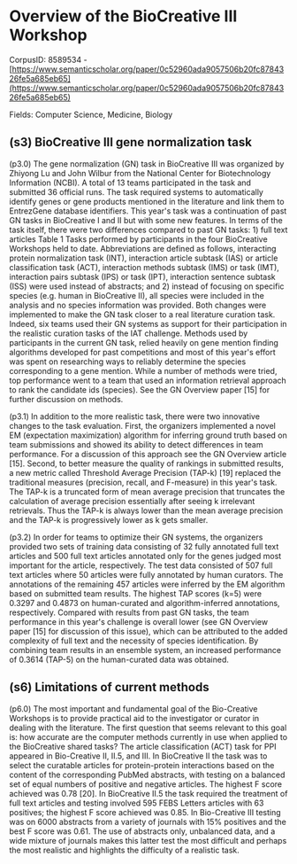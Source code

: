 # Overview of the BioCreative III Workshop

CorpusID: 8589534 - [https://www.semanticscholar.org/paper/0c52960ada9057506b20fc8784326fe5a685eb65](https://www.semanticscholar.org/paper/0c52960ada9057506b20fc8784326fe5a685eb65)

Fields: Computer Science, Medicine, Biology

## (s3) BioCreative III gene normalization task
(p3.0) The gene normalization (GN) task in BioCreative III was organized by Zhiyong Lu and John Wilbur from the National Center for Biotechnology Information (NCBI). A total of 13 teams participated in the task and submitted 36 official runs. The task required systems to automatically identify genes or gene products mentioned in the literature and link them to EntrezGene database identifiers. This year's task was a continuation of past GN tasks in BioCreative I and II but with some new features. In terms of the task itself, there were two differences compared to past GN tasks: 1) full text articles Table 1 Tasks performed by participants in the four BioCreative Workshops held to date. Abbreviations are defined as follows, interacting protein normalization task (INT), interaction article subtask (IAS) or article classification task (ACT), interaction methods subtask (IMS) or task (IMT), interaction pairs subtask (IPS) or task (IPT), interaction sentence subtask (ISS) were used instead of abstracts; and 2) instead of focusing on specific species (e.g. human in BioCreative II), all species were included in the analysis and no species information was provided. Both changes were implemented to make the GN task closer to a real literature curation task. Indeed, six teams used their GN systems as support for their participation in the realistic curation tasks of the IAT challenge. Methods used by participants in the current GN task, relied heavily on gene mention finding algorithms developed for past competitions and most of this year's effort was spent on researching ways to reliably determine the species corresponding to a gene mention. While a number of methods were tried, top performance went to a team that used an information retrieval approach to rank the candidate ids (species). See the GN Overview paper [15] for further discussion on methods.

(p3.1) In addition to the more realistic task, there were two innovative changes to the task evaluation. First, the organizers implemented a novel EM (expectation maximization) algorithm for inferring ground truth based on team submissions and showed its ability to detect differences in team performance. For a discussion of this approach see the GN Overview article [15]. Second, to better measure the quality of rankings in submitted results, a new metric called Threshold Average Precision (TAP-k) [19] replaced the traditional measures (precision, recall, and F-measure) in this year's task. The TAP-k is a truncated form of mean average precision that truncates the calculation of average precision essentially after seeing k irrelevant retrievals. Thus the TAP-k is always lower than the mean average precision and the TAP-k is progressively lower as k gets smaller.

(p3.2) In order for teams to optimize their GN systems, the organizers provided two sets of training data consisting of 32 fully annotated full text articles and 500 full text articles annotated only for the genes judged most important for the article, respectively. The test data consisted of 507 full text articles where 50 articles were fully annotated by human curators. The annotations of the remaining 457 articles were inferred by the EM algorithm based on submitted team results. The highest TAP scores (k=5) were 0.3297 and 0.4873 on human-curated and algorithm-inferred annotations, respectively. Compared with results from past GN tasks, the team performance in this year's challenge is overall lower (see GN Overview paper [15] for discussion of this issue), which can be attributed to the added complexity of full text and the necessity of species identification. By combining team results in an ensemble system, an increased performance of 0.3614 (TAP-5) on the human-curated data was obtained.
## (s6) Limitations of current methods
(p6.0) The most important and fundamental goal of the Bio-Creative Workshops is to provide practical aid to the investigator or curator in dealing with the literature. The first question that seems relevant to this goal is: how accurate are the computer methods currently in use when applied to the BioCreative shared tasks? The article classification (ACT) task for PPI appeared in Bio-Creative II, II.5, and III. In BioCreative II the task was to select the curatable articles for protein-protein interactions based on the content of the corresponding PubMed abstracts, with testing on a balanced set of equal numbers of positive and negative articles. The highest F score achieved was 0.78 [20]. In BioCreative II.5 the task required the treatment of full text articles and testing involved 595 FEBS Letters articles with 63 positives; the highest F score achieved was 0.85. In Bio-Creative III testing was on 6000 abstracts from a variety of journals with 15% positives and the best F score was 0.61. The use of abstracts only, unbalanced data, and a wide mixture of journals makes this latter test the most difficult and perhaps the most realistic and highlights the difficulty of a realistic task.

